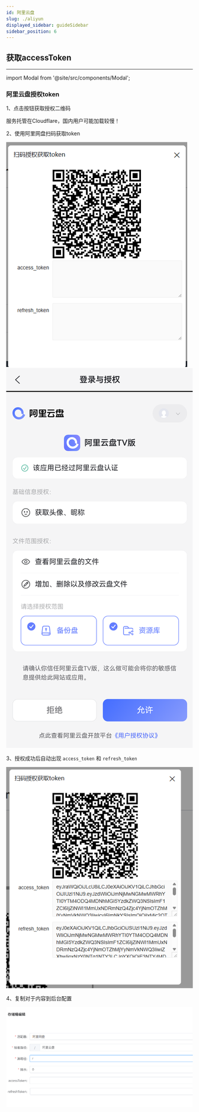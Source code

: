 ```yaml
---
id: 阿里云盘
slug: ./aliyun
displayed_sidebar: guideSidebar
sidebar_position: 6
---
```


## 获取accessToken

---

import Modal  from '@site/src/components/Modal';

### 阿里云盘授权token

1、点击按钮获取授权二维码

<Modal text="点击获取" title="扫码授权获取token" iframeUrl="/NexuMount-docs/html/views/drivers/aliyun/getToken.html" width="480px" height="600px" />

<p style={{color:'red'}}>服务托管在Cloudflare，国内用户可能加载较慢！</p>

2、使用阿里网盘扫码获取token

![bdd9badd-525b-41c9-b1ad-1652f1bb06c7.png](img/bdd9badd-525b-41c9-b1ad-1652f1bb06c7.png)
![screenshot_20250902_183709.png](img/screenshot_20250902_183709.png)

3、授权成功后自动出现 `access_token` 和 `refresh_token`

![6c2dda25-e47f-4524-a941-e9dab89dc331.png](img/6c2dda25-e47f-4524-a941-e9dab89dc331.png)

4、复制对于内容到后台配置

![668368fc-230a-4a8c-9ec9-31212d3ec9f5.png](img/668368fc-230a-4a8c-9ec9-31212d3ec9f5.png)